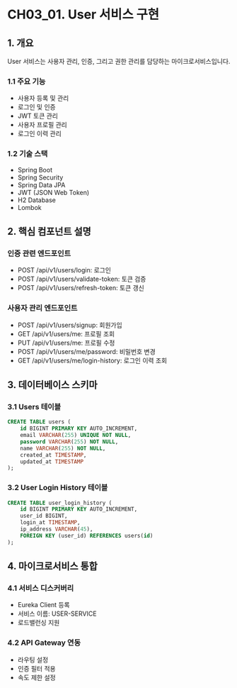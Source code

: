# CH03_01. User 서비스 구현

## 1. 개요
User 서비스는 사용자 관리, 인증, 그리고 권한 관리를 담당하는 마이크로서비스입니다.

### 1.1 주요 기능
- 사용자 등록 및 관리
- 로그인 및 인증
- JWT 토큰 관리
- 사용자 프로필 관리
- 로그인 이력 관리

### 1.2 기술 스택
- Spring Boot
- Spring Security
- Spring Data JPA
- JWT (JSON Web Token)
- H2 Database
- Lombok

## 2. 핵심 컴포넌트 설명
### 인증 관련 엔드포인트
- POST /api/v1/users/login: 로그인
- POST /api/v1/users/validate-token: 토큰 검증
- POST /api/v1/users/refresh-token: 토큰 갱신

### 사용자 관리 엔드포인트
- POST /api/v1/users/signup: 회원가입
- GET /api/v1/users/me: 프로필 조회
- PUT /api/v1/users/me: 프로필 수정
- POST /api/v1/users/me/password: 비밀번호 변경
- GET /api/v1/users/me/login-history: 로그인 이력 조회

## 3. 데이터베이스 스키마

### 3.1 Users 테이블
```sql
CREATE TABLE users (
    id BIGINT PRIMARY KEY AUTO_INCREMENT,
    email VARCHAR(255) UNIQUE NOT NULL,
    password VARCHAR(255) NOT NULL,
    name VARCHAR(255) NOT NULL,
    created_at TIMESTAMP,
    updated_at TIMESTAMP
);
```

### 3.2 User Login History 테이블
```sql
CREATE TABLE user_login_history (
    id BIGINT PRIMARY KEY AUTO_INCREMENT,
    user_id BIGINT,
    login_at TIMESTAMP,
    ip_address VARCHAR(45),
    FOREIGN KEY (user_id) REFERENCES users(id)
);
```

## 4. 마이크로서비스 통합

### 4.1 서비스 디스커버리
- Eureka Client 등록
- 서비스 이름: USER-SERVICE
- 로드밸런싱 지원

### 4.2 API Gateway 연동
- 라우팅 설정
- 인증 필터 적용
- 속도 제한 설정
